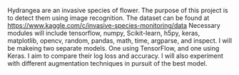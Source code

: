 Hydrangea are an invasive species of flower. The purpose of this project is to detect them using image recognition.
The dataset can be found at https://www.kaggle.com/c/invasive-species-monitoring/data
Necessary modules will include tensorflow, numpy, Scikit-learn, h5py, keras, matplotlib, opencv, random, pandas, math, time,
argparse, and inspect. I will be makeing two separate models. One using TensorFlow, and one using Keras. I aim to compare their log loss and accuracy. I will also experiment with different augmentation techniques in pursuit of the best model.
